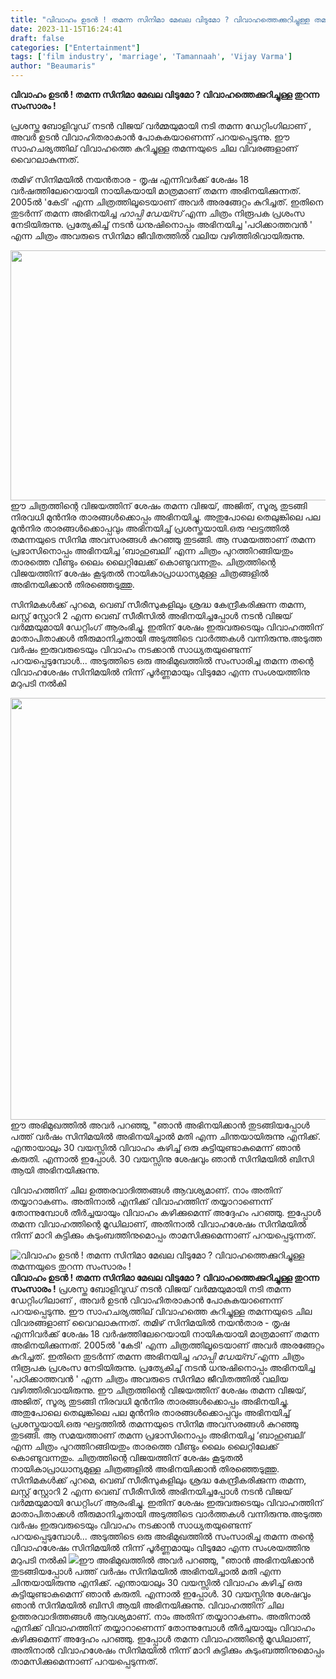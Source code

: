 ```yaml
---
title: "വിവാഹം ഉടൻ ! തമന്ന സിനിമാ മേഖല വിടുമോ ? വിവാഹത്തെക്കുറിച്ചുള്ള തമന്നയുടെ തുറന്ന സംസാരം !"
date: 2023-11-15T16:24:41
draft: false
categories: ["Entertainment"]
tags: ['film industry', 'marriage', 'Tamannaah', 'Vijay Varma']
author: "Beaumaris"
---
```


<strong>വിവാഹം ഉടൻ ! തമന്ന സിനിമാ മേഖല വിടുമോ ? വിവാഹത്തെക്കുറിച്ചുള്ള തുറന്ന സംസാരം !</strong>

പ്രശസ്ത ബോളിവുഡ് നടൻ വിജയ് വർമ്മയുമായി നടി തമന്ന ഡേറ്റിംഗിലാണ് , അവർ ഉടൻ വിവാഹിതരാകാൻ പോകുകയാണെന്ന് പറയപ്പെടുന്നു. ഈ സാഹചര്യത്തില് വിവാഹത്തെ കുറിച്ചുള്ള തമന്നയുടെ ചില വിവരങ്ങളാണ് വൈറലാകുന്നത്.

തമിഴ് സിനിമയിൽ നയൻതാര - തൃഷ എന്നിവർക്ക് ശേഷം 18 വർഷത്തിലേറെയായി നായികയായി മാത്രമാണ് തമന്ന അഭിനയിക്കുന്നത്. 2005ൽ 'കേടി' എന്ന ചിത്രത്തിലൂടെയാണ് അവർ അരങ്ങേറ്റം കുറിച്ചത്. ഇതിനെ തുടർന്ന് തമന്ന അഭിനയിച്ച <i>ഹാപ്പി ഡേയ്സ്</i> എന്ന ചിത്രം നിരൂപക പ്രശംസ നേടിയിരുന്നു. പ്രത്യേകിച്ച് നടൻ ധനുഷിനൊപ്പം അഭിനയിച്ച 'പഠിക്കാത്തവൻ ' എന്ന ചിത്രം അവരുടെ സിനിമാ ജീവിതത്തിൽ വലിയ വഴിത്തിരിവായിരുന്നു.

<img class="alignnone size-full wp-image-429991" src="https://cdn.boolokam.com/articles/2023/11/wweeer.jpg" alt="" width="650" height="400" />ഈ ചിത്രത്തിന്റെ വിജയത്തിന് ശേഷം തമന്ന വിജയ്, അജിത്, സൂര്യ തുടങ്ങി നിരവധി മുൻനിര താരങ്ങൾക്കൊപ്പം അഭിനയിച്ചു. അതുപോലെ തെലുങ്കിലെ പല മുൻനിര താരങ്ങൾക്കൊപ്പവും അഭിനയിച്ച് പ്രശസ്തയായി.ഒരു ഘട്ടത്തിൽ തമന്നയുടെ സിനിമ അവസരങ്ങൾ കുറഞ്ഞു തുടങ്ങി. ആ സമയത്താണ് തമന്ന പ്രഭാസിനൊപ്പം അഭിനയിച്ച ‘ബാഹുബലി’ എന്ന ചിത്രം പുറത്തിറങ്ങിയതും താരത്തെ വീണ്ടും ലൈം ലൈറ്റിലേക്ക് കൊണ്ടുവന്നതും. ചിത്രത്തിന്റെ വിജയത്തിന് ശേഷം കൂടുതൽ നായികാപ്രാധാന്യമുള്ള ചിത്രങ്ങളിൽ അഭിനയിക്കാൻ തിരഞ്ഞെടുത്തു.

സിനിമകൾക്ക് പുറമെ, വെബ് സീരീസുകളിലും ശ്രദ്ധ കേന്ദ്രീകരിക്കുന്ന തമന്ന, ലസ്റ്റ് സ്റ്റോറി 2 എന്ന വെബ് സീരീസിൽ അഭിനയിച്ചപ്പോൾ നടൻ വിജയ് വർമ്മയുമായി ഡേറ്റിംഗ് ആരംഭിച്ചു. ഇതിന് ശേഷം ഇരുവരുടെയും വിവാഹത്തിന് മാതാപിതാക്കൾ തീരുമാനിച്ചതായി അടുത്തിടെ വാർത്തകൾ വന്നിരുന്നു.അടുത്ത വർഷം ഇരുവരുടെയും വിവാഹം നടക്കാൻ സാധ്യതയുണ്ടെന്ന് പറയപ്പെടുമ്പോൾ... അടുത്തിടെ ഒരു അഭിമുഖത്തിൽ സംസാരിച്ച തമന്ന തന്റെ വിവാഹശേഷം സിനിമയിൽ നിന്ന് പൂർണ്ണമായും വിടുമോ എന്ന സംശയത്തിനു മറുപടി നൽകി

<img class="alignnone size-full wp-image-429992" src="https://cdn.boolokam.com/articles/2023/11/wfwfwwfwffwwf.webp" alt="" width="1200" height="675" />ഈ അഭിമുഖത്തിൽ അവർ പറഞ്ഞു, "ഞാൻ അഭിനയിക്കാൻ തുടങ്ങിയപ്പോൾ പത്ത് വർഷം സിനിമയിൽ അഭിനയിച്ചാൽ മതി എന്ന ചിന്തയായിരുന്നു എനിക്ക്. എന്തായാലും 30 വയസ്സിൽ വിവാഹം കഴിച്ച് ഒരു കുട്ടിയുണ്ടാകുമെന്ന് ഞാൻ കരുതി. എന്നാൽ ഇപ്പോൾ. 30 വയസ്സിനു ശേഷവും ഞാൻ സിനിമയിൽ ബിസി ആയി അഭിനയിക്കുന്നു.

വിവാഹത്തിന് ചില ഉത്തരവാദിത്തങ്ങൾ ആവശ്യമാണ്. നാം അതിന് തയ്യാറാകണം. അതിനാൽ എനിക്ക് വിവാഹത്തിന് തയ്യാറാണെന്ന് തോന്നുമ്പോൾ തീർച്ചയായും വിവാഹം കഴിക്കുമെന്ന് അദ്ദേഹം പറഞ്ഞു. ഇപ്പോൾ തമന്ന വിവാഹത്തിന്റെ മൂഡിലാണ്, അതിനാൽ വിവാഹശേഷം സിനിമയിൽ നിന്ന് മാറി കുട്ടിക്കും കുടുംബത്തിനുമൊപ്പം താമസിക്കുമെന്നാണ് പറയപ്പെടുന്നത്.


![വിവാഹം ഉടൻ ! തമന്ന സിനിമാ മേഖല വിടുമോ ? വിവാഹത്തെക്കുറിച്ചുള്ള തമന്നയുടെ തുറന്ന സംസാരം !](https://cdn.boolokam.com/articles/2023/11/wweeer.jpg)**വിവാഹം ഉടൻ ! തമന്ന സിനിമാ മേഖല വിടുമോ ? വിവാഹത്തെക്കുറിച്ചുള്ള തുറന്ന സംസാരം !** പ്രശസ്ത ബോളിവുഡ് നടൻ വിജയ് വർമ്മയുമായി നടി തമന്ന ഡേറ്റിംഗിലാണ് , അവർ ഉടൻ വിവാഹിതരാകാൻ പോകുകയാണെന്ന് പറയപ്പെടുന്നു. ഈ സാഹചര്യത്തില് വിവാഹത്തെ കുറിച്ചുള്ള തമന്നയുടെ ചില വിവരങ്ങളാണ് വൈറലാകുന്നത്. തമിഴ് സിനിമയിൽ നയൻതാര - തൃഷ എന്നിവർക്ക് ശേഷം 18 വർഷത്തിലേറെയായി നായികയായി മാത്രമാണ് തമന്ന അഭിനയിക്കുന്നത്. 2005ൽ 'കേടി' എന്ന ചിത്രത്തിലൂടെയാണ് അവർ അരങ്ങേറ്റം കുറിച്ചത്. ഇതിനെ തുടർന്ന് തമന്ന അഭിനയിച്ച _ഹാപ്പി ഡേയ്സ്_ എന്ന ചിത്രം നിരൂപക പ്രശംസ നേടിയിരുന്നു. പ്രത്യേകിച്ച് നടൻ ധനുഷിനൊപ്പം അഭിനയിച്ച 'പഠിക്കാത്തവൻ ' എന്ന ചിത്രം അവരുടെ സിനിമാ ജീവിതത്തിൽ വലിയ വഴിത്തിരിവായിരുന്നു. ഈ ചിത്രത്തിന്റെ വിജയത്തിന് ശേഷം തമന്ന വിജയ്, അജിത്, സൂര്യ തുടങ്ങി നിരവധി മുൻനിര താരങ്ങൾക്കൊപ്പം അഭിനയിച്ചു. അതുപോലെ തെലുങ്കിലെ പല മുൻനിര താരങ്ങൾക്കൊപ്പവും അഭിനയിച്ച് പ്രശസ്തയായി.ഒരു ഘട്ടത്തിൽ തമന്നയുടെ സിനിമ അവസരങ്ങൾ കുറഞ്ഞു തുടങ്ങി. ആ സമയത്താണ് തമന്ന പ്രഭാസിനൊപ്പം അഭിനയിച്ച ‘ബാഹുബലി’ എന്ന ചിത്രം പുറത്തിറങ്ങിയതും താരത്തെ വീണ്ടും ലൈം ലൈറ്റിലേക്ക് കൊണ്ടുവന്നതും. ചിത്രത്തിന്റെ വിജയത്തിന് ശേഷം കൂടുതൽ നായികാപ്രാധാന്യമുള്ള ചിത്രങ്ങളിൽ അഭിനയിക്കാൻ തിരഞ്ഞെടുത്തു. സിനിമകൾക്ക് പുറമെ, വെബ് സീരീസുകളിലും ശ്രദ്ധ കേന്ദ്രീകരിക്കുന്ന തമന്ന, ലസ്റ്റ് സ്റ്റോറി 2 എന്ന വെബ് സീരീസിൽ അഭിനയിച്ചപ്പോൾ നടൻ വിജയ് വർമ്മയുമായി ഡേറ്റിംഗ് ആരംഭിച്ചു. ഇതിന് ശേഷം ഇരുവരുടെയും വിവാഹത്തിന് മാതാപിതാക്കൾ തീരുമാനിച്ചതായി അടുത്തിടെ വാർത്തകൾ വന്നിരുന്നു.അടുത്ത വർഷം ഇരുവരുടെയും വിവാഹം നടക്കാൻ സാധ്യതയുണ്ടെന്ന് പറയപ്പെടുമ്പോൾ... അടുത്തിടെ ഒരു അഭിമുഖത്തിൽ സംസാരിച്ച തമന്ന തന്റെ വിവാഹശേഷം സിനിമയിൽ നിന്ന് പൂർണ്ണമായും വിടുമോ എന്ന സംശയത്തിനു മറുപടി നൽകി ![](https://cdn.boolokam.com/articles/2023/11/wfwfwwfwffwwf.webp)ഈ അഭിമുഖത്തിൽ അവർ പറഞ്ഞു, "ഞാൻ അഭിനയിക്കാൻ തുടങ്ങിയപ്പോൾ പത്ത് വർഷം സിനിമയിൽ അഭിനയിച്ചാൽ മതി എന്ന ചിന്തയായിരുന്നു എനിക്ക്. എന്തായാലും 30 വയസ്സിൽ വിവാഹം കഴിച്ച് ഒരു കുട്ടിയുണ്ടാകുമെന്ന് ഞാൻ കരുതി. എന്നാൽ ഇപ്പോൾ. 30 വയസ്സിനു ശേഷവും ഞാൻ സിനിമയിൽ ബിസി ആയി അഭിനയിക്കുന്നു. വിവാഹത്തിന് ചില ഉത്തരവാദിത്തങ്ങൾ ആവശ്യമാണ്. നാം അതിന് തയ്യാറാകണം. അതിനാൽ എനിക്ക് വിവാഹത്തിന് തയ്യാറാണെന്ന് തോന്നുമ്പോൾ തീർച്ചയായും വിവാഹം കഴിക്കുമെന്ന് അദ്ദേഹം പറഞ്ഞു. ഇപ്പോൾ തമന്ന വിവാഹത്തിന്റെ മൂഡിലാണ്, അതിനാൽ വിവാഹശേഷം സിനിമയിൽ നിന്ന് മാറി കുട്ടിക്കും കുടുംബത്തിനുമൊപ്പം താമസിക്കുമെന്നാണ് പറയപ്പെടുന്നത്.
